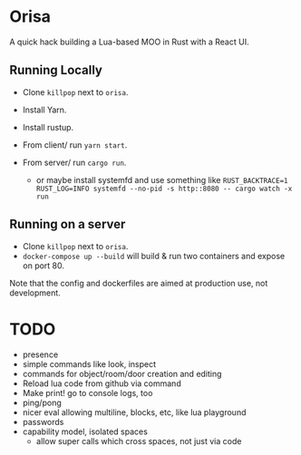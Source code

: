 # Orisa

A quick hack building a Lua-based MOO in Rust with a React UI.

## Running Locally

* Clone `killpop` next to `orisa`. 

* Install Yarn.
* Install rustup.

* From client/ run `yarn start`.
* From server/ run `cargo run`.
  * or maybe install systemfd and use something like `RUST_BACKTRACE=1 RUST_LOG=INFO systemfd --no-pid -s http::8080 -- cargo watch -x run`

## Running on a server

* Clone `killpop` next to `orisa`. 
* `docker-compose up --build` will build & run two containers and expose on port 80.

Note that the config and dockerfiles are aimed at production use, not development.

# TODO

* presence
* simple commands like look, inspect
* commands for object/room/door creation and editing
* Reload lua code from github via command
* Make print! go to console logs, too
* ping/pong
* nicer eval allowing multiline, blocks, etc, like lua playground
* passwords
* capability model, isolated spaces
  * allow super calls which cross spaces, not just via code
